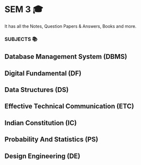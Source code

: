 # SEM 3 🎓
It has all the Notes, Question Papers & Answers, Books and more.

### SUBJECTS 📚
## Database Management System (DBMS)
## Digital Fundamental (DF)
## Data Structures (DS)
## Effective Technical Communication (ETC)
## Indian Constitution (IC)
## Probability And Statistics (PS)
## Design Engineering (DE)
